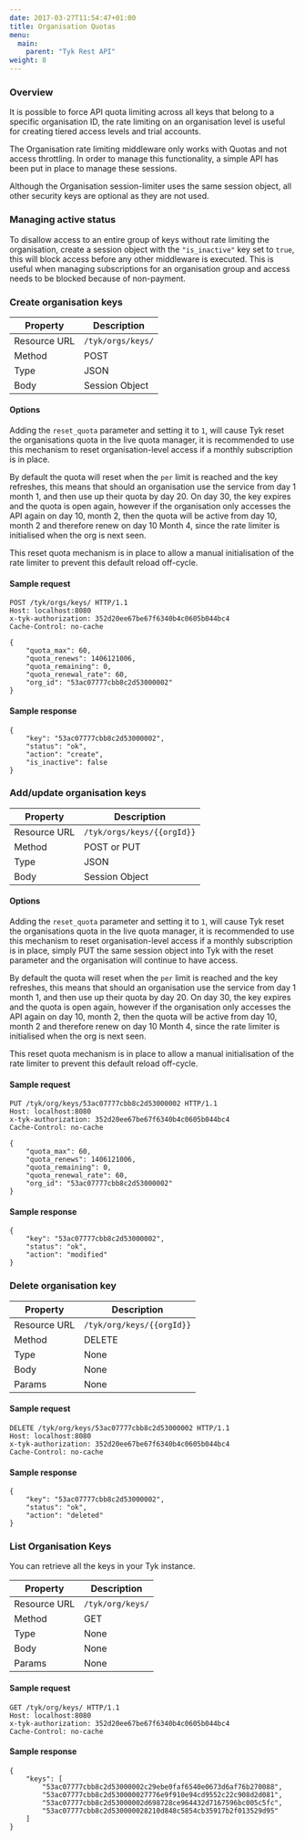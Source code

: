 ```yaml
---
date: 2017-03-27T11:54:47+01:00
title: Organisation Quotas
menu:
  main:
    parent: "Tyk Rest API"
weight: 8 
---
```


### Overview

It is possible to force API quota limiting across all keys that belong to a specific organisation ID, the rate limiting on an organisation level is useful for creating tiered access levels and trial accounts.

The Organisation rate limiting middleware only works with Quotas and not access throttling. In order to manage this functionality, a simple API has been put in place to manage these sessions.

Although the Organisation session-limiter uses the same session object, all other security keys are optional as they are not used.

### Managing active status

To disallow access to an entire group of keys without rate limiting the organisation, create a session object with the `"is_inactive"` key set to `true`, this will block access before any other middleware is executed. This is useful when managing subscriptions for an organisation group and access needs to be blocked because of non-payment.

### Create organisation keys

| **Property** | **Description**   |
| ------------ | ----------------- |
| Resource URL | `/tyk/orgs/keys/` |
| Method       | POST              |
| Type         | JSON              |
| Body         | Session Object    |

#### Options

Adding the `reset_quota` parameter and setting it to `1`, will cause Tyk reset the organisations quota in the live quota manager, it is recommended to use this mechanism to reset organisation-level access if a monthly subscription is in place.

By default the quota will reset when the `per` limit is reached and the key refreshes, this means that should an organisation use the service from day 1 month 1, and then use up their quota by day 20. On day 30, the key expires and the quota is open again, however if the organisation only accesses the API again on day 10, month 2, then the quota will be active from day 10, month 2 and therefore renew on day 10 Month 4, since the rate limiter is initialised when the org is next seen.

This reset quota mechanism is in place to allow a manual initialisation of the rate limiter to prevent this default reload off-cycle.

#### Sample request

```{.copyWrapper}
POST /tyk/orgs/keys/ HTTP/1.1
Host: localhost:8080
x-tyk-authorization: 352d20ee67be67f6340b4c0605b044bc4
Cache-Control: no-cache

{
    "quota_max": 60,
    "quota_renews": 1406121006,
    "quota_remaining": 0,
    "quota_renewal_rate": 60,
    "org_id": "53ac07777cbb8c2d53000002"
}
```

#### Sample response

```
{
    "key": "53ac07777cbb8c2d53000002",
    "status": "ok",
    "action": "create",
    "is_inactive": false
}
```

### Add/update organisation keys

| **Property** | **Description**            |
| ------------ | -------------------------- |
| Resource URL | `/tyk/orgs/keys/{{orgId}}` |
| Method       | POST or PUT                |
| Type         | JSON                       |
| Body         | Session Object             |

#### Options

Adding the `reset_quota` parameter and setting it to `1`, will cause Tyk reset the organisations quota in the live quota manager, it is recommended to use this mechanism to reset organisation-level access if a monthly subscription is in place, simply PUT the same session object into Tyk with the reset parameter and the organisation will continue to have access.

By default the quota will reset when the `per` limit is reached and the key refreshes, this means that should an organisation use the service from day 1 month 1, and then use up their quota by day 20. On day 30, the key expires and the quota is open again, however if the organisation only accesses the API again on day 10, month 2, then the quota will be active from day 10, month 2 and therefore renew on day 10 Month 4, since the rate limiter is initialised when the org is next seen.

This reset quota mechanism is in place to allow a manual initialisation of the rate limiter to prevent this default reload off-cycle.

#### Sample request

```{.copyWrapper}
PUT /tyk/org/keys/53ac07777cbb8c2d53000002 HTTP/1.1
Host: localhost:8080
x-tyk-authorization: 352d20ee67be67f6340b4c0605b044bc4
Cache-Control: no-cache

{
    "quota_max": 60,
    "quota_renews": 1406121006,
    "quota_remaining": 0,
    "quota_renewal_rate": 60,
    "org_id": "53ac07777cbb8c2d53000002"
}
```

#### Sample response

```
{
    "key": "53ac07777cbb8c2d53000002",
    "status": "ok",
    "action": "modified"
}
```

### Delete organisation key

| **Property** | **Description**           |
| ------------ | ------------------------- |
| Resource URL | `/tyk/org/keys/{{orgId}}` |
| Method       | DELETE                    |
| Type         | None                      |
| Body         | None                      |
| Params       | None                      |

#### Sample request

```{.copyWrapper}
DELETE /tyk/org/keys/53ac07777cbb8c2d53000002 HTTP/1.1
Host: localhost:8080
x-tyk-authorization: 352d20ee67be67f6340b4c0605b044bc4
Cache-Control: no-cache
```

#### Sample response

```
{
    "key": "53ac07777cbb8c2d53000002",
    "status": "ok",
    "action": "deleted"
}
```

### List Organisation Keys

You can retrieve all the keys in your Tyk instance.

| **Property** | **Description**  |
| ------------ | ---------------- |
| Resource URL | `/tyk/org/keys/` |
| Method       | GET              |
| Type         | None             |
| Body         | None             |
| Params       | None             |

#### Sample request

```{.copyWrapper}
GET /tyk/org/keys/ HTTP/1.1
Host: localhost:8080
x-tyk-authorization: 352d20ee67be67f6340b4c0605b044bc4
Cache-Control: no-cache
```

#### Sample response

```
{
    "keys": [
        "53ac07777cbb8c2d53000002c29ebe0faf6540e0673d6af76b270088",
        "53ac07777cbb8c2d530000027776e9f910e94cd9552c22c908d2d081",
        "53ac07777cbb8c2d53000002d698728ce964432d7167596bc005c5fc",
        "53ac07777cbb8c2d530000028210d848c5854cb35917b2f013529d95"
    ]
}
```
